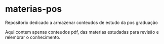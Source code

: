 # materias-pos

Repositorio dedicado a armazenar conteudos de estudo da pos graduação

Aqui contem apenas conteudos pdf, das materias estudadas para revisão e relembrar o conhecimento.
